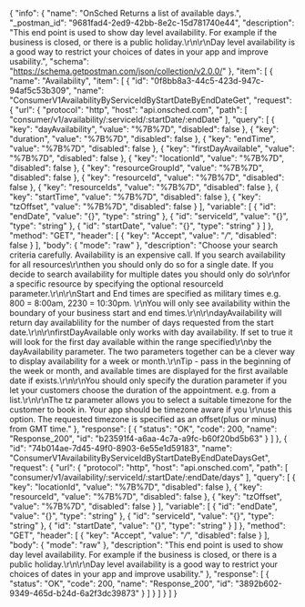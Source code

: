 {
  "info": {
    "name": "OnSched Returns a list of available days.",
    "_postman_id": "9681fad4-2ed9-42bb-8e2c-15d781740e44",
    "description": "This end point is used to show day level availability. For example if the business is closed, or there is a public holiday.\r\n\r\nDay level availability is a good way to restrict your choices of dates in your app and improve usability.",
    "schema": "https://schema.getpostman.com/json/collection/v2.0.0/"
  },
  "item": [
    {
      "name": "Availability",
      "item": [
        {
          "id": "0f8bb8a3-44c5-423d-947c-94af5c53b309",
          "name": "ConsumerV1AvailabilityByServiceIdByStartDateByEndDateGet",
          "request": {
            "url": {
              "protocol": "http",
              "host": "api.onsched.com",
              "path": [
                "consumer/v1/availability/:serviceId/:startDate/:endDate"
              ],
              "query": [
                {
                  "key": "dayAvailability",
                  "value": "%7B%7D",
                  "disabled": false
                },
                {
                  "key": "duration",
                  "value": "%7B%7D",
                  "disabled": false
                },
                {
                  "key": "endTime",
                  "value": "%7B%7D",
                  "disabled": false
                },
                {
                  "key": "firstDayAvailable",
                  "value": "%7B%7D",
                  "disabled": false
                },
                {
                  "key": "locationId",
                  "value": "%7B%7D",
                  "disabled": false
                },
                {
                  "key": "resourceGroupId",
                  "value": "%7B%7D",
                  "disabled": false
                },
                {
                  "key": "resourceId",
                  "value": "%7B%7D",
                  "disabled": false
                },
                {
                  "key": "resourceIds",
                  "value": "%7B%7D",
                  "disabled": false
                },
                {
                  "key": "startTime",
                  "value": "%7B%7D",
                  "disabled": false
                },
                {
                  "key": "tzOffset",
                  "value": "%7B%7D",
                  "disabled": false
                }
              ],
              "variable": [
                {
                  "id": "endDate",
                  "value": "{}",
                  "type": "string"
                },
                {
                  "id": "serviceId",
                  "value": "{}",
                  "type": "string"
                },
                {
                  "id": "startDate",
                  "value": "{}",
                  "type": "string"
                }
              ]
            },
            "method": "GET",
            "header": [
              {
                "key": "Accept",
                "value": "*/*",
                "disabled": false
              }
            ],
            "body": {
              "mode": "raw"
            },
            "description": "Choose your search criteria carefully. Availability is an expensive call. If you search availability for all resources\r\nthen you should only do so for a single date. If you decide to search availability for multiple dates you should only do so\r\nfor a specific resource by specifying the optional resourceId parameter.\r\n\r\nStart and End times are specified as military times e.g. 800 = 8:00am, 2230 = 10:30pm. \r\nYou will only see availability within the boundary of your business start and end times.\r\n\r\ndayAvailability will return day availablility for the number of days requested from the start date.\r\n\r\nfirstDayAvailable only works with day availability. If set to true it will look for the first day available within the range specified\r\nby the dayAvailability parameter. The two parameters together can be a clever way to display availability for a week or month.\r\nTip - pass in the beginning of the week or month, and available times are displayed for the first available date if exists.\r\n\r\nYou should only specify the duration parameter if you let your customers choose the duration of the appointment. e.g. from a list.\r\n\r\nThe tz parameter allows you to select a suitable timezone for the customer to book in. Your app should be timezone aware if you \r\nuse this option. The requested timezone is specified as an offset(plus or minus) from GMT time."
          },
          "response": [
            {
              "status": "OK",
              "code": 200,
              "name": "Response_200",
              "id": "b23591f4-a6aa-4c7a-a9fc-b60f20bd5b63"
            }
          ]
        },
        {
          "id": "74b014ae-7d45-49f0-8903-6e55e1d59183",
          "name": "ConsumerV1AvailabilityByServiceIdByStartDateByEndDateDaysGet",
          "request": {
            "url": {
              "protocol": "http",
              "host": "api.onsched.com",
              "path": [
                "consumer/v1/availability/:serviceId/:startDate/:endDate/days"
              ],
              "query": [
                {
                  "key": "locationId",
                  "value": "%7B%7D",
                  "disabled": false
                },
                {
                  "key": "resourceId",
                  "value": "%7B%7D",
                  "disabled": false
                },
                {
                  "key": "tzOffset",
                  "value": "%7B%7D",
                  "disabled": false
                }
              ],
              "variable": [
                {
                  "id": "endDate",
                  "value": "{}",
                  "type": "string"
                },
                {
                  "id": "serviceId",
                  "value": "{}",
                  "type": "string"
                },
                {
                  "id": "startDate",
                  "value": "{}",
                  "type": "string"
                }
              ]
            },
            "method": "GET",
            "header": [
              {
                "key": "Accept",
                "value": "*/*",
                "disabled": false
              }
            ],
            "body": {
              "mode": "raw"
            },
            "description": "This end point is used to show day level availability. For example if the business is closed, or there is a public holiday.\r\n\r\nDay level availability is a good way to restrict your choices of dates in your app and improve usability."
          },
          "response": [
            {
              "status": "OK",
              "code": 200,
              "name": "Response_200",
              "id": "3892b602-9349-465d-b24d-6a2f3dc39873"
            }
          ]
        }
      ]
    }
  ]
}
